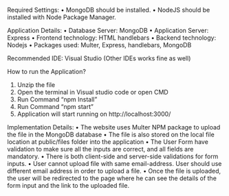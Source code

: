 Required Settings:
•	MongoDB should be installed.
•	NodeJS should be installed with Node Package Manager.

Application Details:
•	Database Server: MongoDB
•	Application Server: Express
•	Frontend technology: HTML handlebars
•	Backend technology: Nodejs
•	Packages used: Multer, Express, handlebars, MongoDB

Recommended IDE: Visual Studio (Other IDEs works fine as well)

How to run the Application?
1.	Unzip the file
2.	Open the terminal in Visual studio code or open CMD
3.	Run Command “npm Install”
4.	Run Command “npm start”
5.	Application will start running on http://localhost:3000/

Implementation Details:
•	The website uses Multer NPM package to upload the file in the MongoDB database
•	The file is also stored on the local file location at public/files folder into the application
•	The User Form have validation to make sure all the inputs are correct, and all fields are mandatory.
•	There is both client-side and server-side validations for form inputs.
•	User cannot upload file with same email-address. User should use different email address in order to upload a file.
•	Once the file is uploaded, the user will be redirected to the page where he can see the details of the form input and the link to the uploaded file. 

